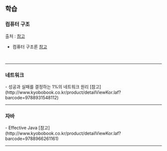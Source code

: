 
<h2>학습</h2>

<h3>컴퓨터 구조</h3>

출처 : [참고](http://snui.snu.ac.kr/ocw/index.php?mode=view&id=684)

- 컴퓨터 구조론 [참고](https://kyobobook.co.kr/product/detailViewKor.laf?mallGb=KOR&ejkGb=KOR&barcode=9788970184777&orderClick=JAj)

<br>

---

<h3>네트워크</h3>
- 성공과 실패를 결정하는 1%의 네트워크 원리 [참고](http://www.kyobobook.co.kr/product/detailViewKor.laf?barcode=9788931548112)

<br>

---


<h3>자바</h3>
- Effective Java [참고](http://www.kyobobook.co.kr/product/detailViewKor.laf?barcode=9788966261161)

<br>

---